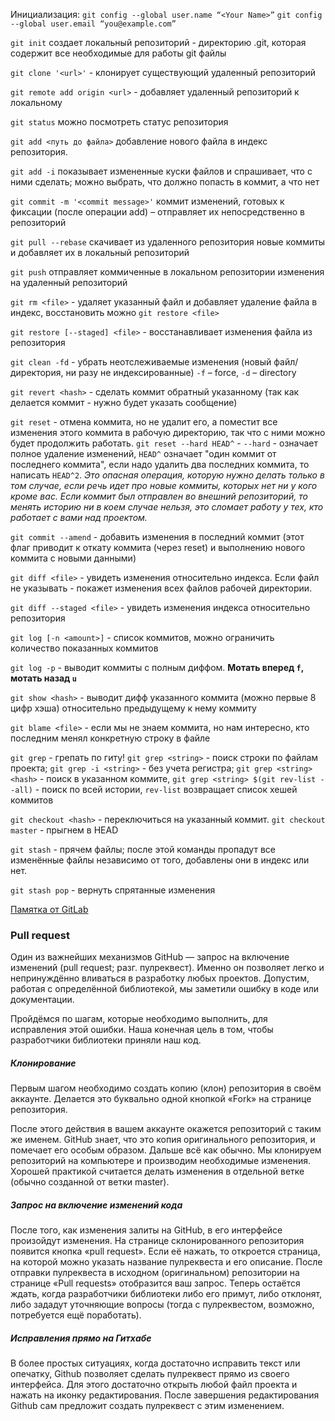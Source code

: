 Инициализация:
`git config --global user.name “<Your Name>”`
`git config --global user.email “you@example.com”`

`git init` создает локальный репозиторий - директорию .git, которая содержит все необходимые для работы git файлы

`git clone '<url>'` - клонирует существующий удаленный репозиторий

`git remote add origin <url>` - добавляет удаленный репозиторий к локальному

`git status` можно посмотреть статус репозитория

`git add <путь до файла>` добавление нового файла в индекс репозитория. 

`git add -i` показывает измененные куски файлов и спрашивает, что с ними сделать; можно выбрать, что должно попасть в коммит, а что нет

`git commit -m '<commit message>'` коммит изменений, готовых к фиксации (после операции add) – отправляет их непосредственно в репозиторий

`git pull --rebase` скачивает из удаленного репозитория новые коммиты и добавляет их в локальный репозиторий

`git push` отправляет коммиченные в локальном репозитории изменения на удаленный репозиторий

`git rm <file>` - удаляет указанный файл и добавляет удаление файла в индекс, восстановить можно `git restore <file>`
 
`git restore [--staged] <file>` - восстанавливает изменения файла из репозитория

`git clean -fd` - убрать неотслеживаемые изменения (новый файл/директория, ни разу не индексированные) `-f` – force, `-d` – directory

`git revert <hash>` - сделать коммит обратный указанному (так как делается коммит - нужно будет указать сообщение)

`git reset` - отмена коммита, но не удалит его, а поместит все изменения этого коммита в рабочую директорию, так что с ними можно будет продолжить работать. `git reset --hard HEAD^` - `--hard` - означает полное удаление изменений, `HEAD^` означает "один коммит от последнего коммита", если надо удалить два последних коммита, то написать `HEAD^2`. *Это опасная операция, которую нужно делать только в том случае, если речь идет про новые коммиты, которых нет ни у кого кроме вас.
Если коммит был отправлен во внешний репозиторий, то менять историю ни в коем случае нельзя, это сломает работу у тех, кто работает с вами над проектом.*

`git commit --amend` - добавить изменения в последний коммит (этот флаг приводит к откату коммита (через reset) и выполнению нового коммита с новыми данными)

`git diff <file>` - увидеть изменения относительно индекса. Если файл не указывать - покажет изменения всех файлов рабочей директории.

`git diff --staged <file>` - увидеть изменения индекса относительно репозитория

`git log [-n <amount>]` - список коммитов, можно ограничить количество показанных коммитов

`git log -p` - выводит коммиты с полным диффом. **Мотать вперед `f`, мотать назад `u`**

`git show <hash>` - выводит дифф указанного коммита (можно первые 8 цифр хэша) относительно предыдущему к нему коммиту

`git blame <file>` - если мы не знаем коммита, но нам интересно, кто последним менял конкретную строку в файле

`git grep` - грепать по гиту! `git grep <string>` - поиск строки по файлам проекта; `git grep -i <string>` - без учета регистра; `git grep <string> <hash>` - поиск в указанном коммите, `git grep <string> $(git rev-list --all)` - поиск по всей истории, `rev-list` возвращает список хешей коммитов

`git checkout <hash>` - переключиться на указанный коммит. `git checkout master` - прыгнем в HEAD

`git stash` - прячем файлы; после этой команды пропадут все изменённые файлы независимо от того, добавлены они в индекс или нет.

`git stash pop` - вернуть спрятанные изменения

[Памятка от GitLab](https://about.gitlab.com/images/press/git-cheat-sheet.pdf)

### Pull request

Один из важнейших механизмов GitHub — запрос на включение изменений (pull request; разг. пулреквест). Именно он позволяет легко и непринуждённо вливаться в разработку любых проектов. Допустим, работая с определённой библиотекой, мы заметили ошибку в коде или документации.

Пройдёмся по шагам, которые необходимо выполнить, для исправления этой ошибки. Наша конечная цель в том, чтобы разработчики библиотеки приняли наш код.

##### Клонирование
Первым шагом необходимо создать копию (клон) репозитория в своём аккаунте. Делается это буквально одной кнопкой «Fork» на странице репозитория.

После этого действия в вашем аккаунте окажется репозиторий с таким же именем. GitHub знает, что это копия оригинального репозитория, и помечает его особым образом. Дальше всё как обычно. Мы клонируем репозиторий на компьютере и производим необходимые изменения. Хорошей практикой считается делать изменения в отдельной ветке (обычно созданной от ветки master).

##### Запрос на включение изменений кода
После того, как изменения залиты на GitHub, в его интерфейсе произойдут изменения. На странице склонированного репозитория появится кнопка «pull request». Если её нажать, то откроется страница, на которой можно указать название пулреквеста и его описание. После отправки пулреквеста в исходном (оригинальном) репозитории на странице «Pull requests» отобразится ваш запрос. Теперь остаётся ждать, когда разработчики библиотеки либо его примут, либо отклонят, либо зададут уточняющие вопросы (тогда с пулреквестом, возможно, потребуется ещё поработать).

##### Исправления прямо на Гитхабе
В более простых ситуациях, когда достаточно исправить текст или опечатку, Github позволяет сделать пулреквест прямо из своего интерфейса. Для этого достаточно открыть любой файл проекта и нажать на иконку редактирования. После завершения редактирования Github сам предложит создать пулреквест с этим изменением.
